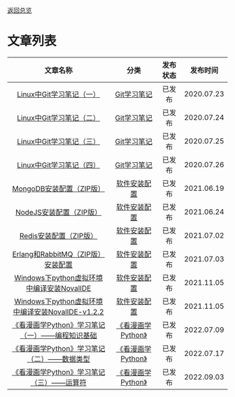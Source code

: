 [返回总览](summary.md)

# 文章列表

| 文章名称                                                          | 分类                                             | 发布状态 | 发布时间       |
|:-------------------------------------------------------------:|:----------------------------------------------:|:----:|:----------:|
| [Linux中Git学习笔记（一）](CAT1/ch1.md)                               | [Git学习笔记](CAT1/ch0.md)                         | 已发布  | 2020.07.23 |
| [Linux中Git学习笔记（二）](CAT1/ch2.md)                               | [Git学习笔记](CAT1/ch0.md)                         | 已发布  | 2020.07.24 |
| [Linux中Git学习笔记（三）](CAT1/ch3.md)                               | [Git学习笔记](CAT1/ch0.md)                         | 已发布  | 2020.07.25 |
| [Linux中Git学习笔记（四）](CAT1/ch4.md)                               | [Git学习笔记](CAT1/ch0.md)                         | 已发布  | 2020.07.26 |
| [MongoDB安装配置（ZIP版）](CAT2/ch1.md)                              | [软件安装配置](CAT2/ch0.md)                          | 已发布  | 2021.06.19 |
| [NodeJS安装配置（ZIP版）](CAT2/ch2.md)                               | [软件安装配置](CAT2/ch0.md)                          | 已发布  | 2021.06.24 |
| [Redis安装配置（ZIP版）](CAT2/ch3.md)                                | [软件安装配置](CAT2/ch0.md)                          | 已发布  | 2021.07.02 |
| [Erlang和RabbitMQ（ZIP版）安装配置](CAT2/ch4.md)                      | [软件安装配置](CAT2/ch0.md)                          | 已发布  | 2021.07.03 |
| [Windows下python虚拟环境中编译安装NovalIDE](CAT2/ch5.md)                | [软件安装配置](CAT2/ch0.md)                          | 已发布  | 2021.11.05 |
| [Windows下python虚拟环境中编译安装NovalIDE-v1.2.2](CAT2/ch6.md)         | [软件安装配置](CAT2/ch0.md)                          | 已发布  | 2021.11.05 |
| [《看漫画学Python》学习笔记（一）——编程知识基础](../booknote/python/CAT1/ch1.md) | [《看漫画学Python》](../booknote/python/CAT1/ch0.md) | 已发布  | 2022.07.09 |
| [《看漫画学Python》学习笔记（二）——数据类型](../booknote/python/CAT1/ch2.md)   | [《看漫画学Python》](../booknote/python/CAT1/ch0.md) | 已发布  | 2022.07.17 |
| [《看漫画学Python》学习笔记（三）——运算符](../booknote/python/CAT1/ch3.md)    | [《看漫画学Python》](../booknote/python/CAT1/ch0.md) | 已发布  | 2022.09.03 |
